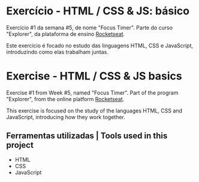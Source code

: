 # Exercício - HTML / CSS & JS: básico

Exercício #1 da semana #5, de nome "Focus Timer". Parte do curso "Explorer", da plataforma de ensino [Rocketseat](https://rocketseat.com.br/).

Este exercício é focado no estudo das linguagens HTML, CSS e JavaScript, introduzindo como elas trabalham juntas.

# Exercise - HTML / CSS & JS basics

Exercise #1 from Week #5, named "Focus Timer". Part of the program "Explorer", from the online platform [Rocketseat](https://rocketseat.com.br/).

This exercise is focused on the study of the languages HTML, CSS and JavaScript, introducing how they work together.


## Ferramentas utilizadas | Tools used in this project

- HTML
- CSS
- JavaScript
